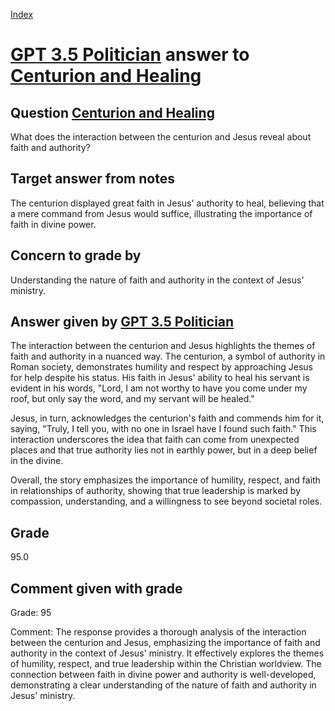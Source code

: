 
[Index](../../index.md)
# [GPT 3.5 Politician](../../answering_models/GPT_3.5_Politician.md) answer to [Centurion and Healing](../../questions/Centurion_and_Healing.md)

## Question [Centurion and Healing](../../questions/Centurion_and_Healing.md)
What does the interaction between the centurion and Jesus reveal about faith and authority?

## Target answer from notes
The centurion displayed great faith in Jesus' authority to heal, believing that a mere command from Jesus would suffice, illustrating the importance of faith in divine power.

## Concern to grade by
Understanding the nature of faith and authority in the context of Jesus' ministry.

## Answer given by [GPT 3.5 Politician](../../answering_models/GPT_3.5_Politician.md)
The interaction between the centurion and Jesus highlights the themes of faith and authority in a nuanced way. The centurion, a symbol of authority in Roman society, demonstrates humility and respect by approaching Jesus for help despite his status. His faith in Jesus' ability to heal his servant is evident in his words, "Lord, I am not worthy to have you come under my roof, but only say the word, and my servant will be healed."

Jesus, in turn, acknowledges the centurion's faith and commends him for it, saying, "Truly, I tell you, with no one in Israel have I found such faith." This interaction underscores the idea that faith can come from unexpected places and that true authority lies not in earthly power, but in a deep belief in the divine.

Overall, the story emphasizes the importance of humility, respect, and faith in relationships of authority, showing that true leadership is marked by compassion, understanding, and a willingness to see beyond societal roles.

## Grade
95.0

## Comment given with grade
Grade: 95

Comment: The response provides a thorough analysis of the interaction between the centurion and Jesus, emphasizing the importance of faith and authority in the context of Jesus' ministry. It effectively explores the themes of humility, respect, and true leadership within the Christian worldview. The connection between faith in divine power and authority is well-developed, demonstrating a clear understanding of the nature of faith and authority in Jesus' ministry.
